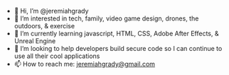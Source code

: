 - 👋 Hi, I’m @jeremiahgrady
- 👀 I’m interested in tech, family, video game design, drones, the outdoors, & exercise
- 🌱 I’m currently learning javascript, HTML, CSS, Adobe After Effects, & Unreal Engine 
- 💞️ I’m looking to help developers build secure code so I can continue to use all their cool applications
- 📫 How to reach me: jeremiahgrady@gmail.com

<!---
jeremiahgrady/jeremiahgrady is a ✨ special ✨ repository because its `README.md` (this file) appears on your GitHub profile.
You can click the Preview link to take a look at your changes.
--->
